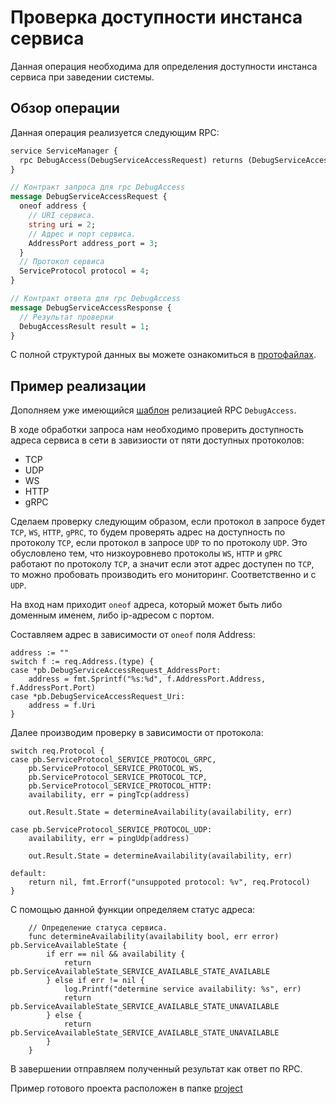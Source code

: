 # Проверка доступности инстанса сервиса

Данная операция необходима для определения доступности инстанса сервиса при заведении системы.

## Обзор операции

Данная операция реализуется следующим RPC:

```proto
service ServiceManager {
  rpc DebugAccess(DebugServiceAccessRequest) returns (DebugServiceAccessResponse);
}

// Контракт запроса для rpc DebugAccess
message DebugServiceAccessRequest {
  oneof address {
    // URI сервиса.
    string uri = 2;
    // Адрес и порт сервиса.
    AddressPort address_port = 3;
  }
  // Протокол сервиса
  ServiceProtocol protocol = 4;
}

// Контракт ответа для rpc DebugAccess
message DebugServiceAccessResponse {
  // Результат проверки
  DebugAccessResult result = 1;
}
```

С полной структурой данных вы можете ознакомиться в [протофайлах](../../../.proto/service_hypervisor_manager.proto).

## Пример реализации

Дополняем уже имеющийся [шаблон](../create_project/project/main.go) релизацией RPC `DebugAccess`.

В ходе обработки запроса нам необходимо проверить доступность адреса сервиса в сети в завизиости от пяти доступных протоколов:

* TCP
* UDP
* WS
* HTTP
* gRPC

Сделаем проверку следующим образом, если протокол в запросе будет `TCP`, `WS`, `HTTP`, `gPRC`, то будем проверять адрес на доступность по протоколу `TCP`, если протокол в запросе `UDP` то по протоколу `UDP`. Это обусловлено тем, что низкоуровнево протоколы `WS`, `HTTP` и `gPRC` работают по протоколу `TCP`, а значит если этот адрес доступен по `TCP`, то можно пробовать производить его мониторинг. Соответственно и с `UDP`.

На вход нам приходит `oneof` адреса, который может быть либо доменным именем, либо ip-адресом с портом.

Составляем адрес в зависимости от `oneof` поля Address:

```golang
address := ""
switch f := req.Address.(type) {
case *pb.DebugServiceAccessRequest_AddressPort:
    address = fmt.Sprintf("%s:%d", f.AddressPort.Address, f.AddressPort.Port)
case *pb.DebugServiceAccessRequest_Uri:
    address = f.Uri
}
```

Далее производим проверку в зависимости от протокола:

```golang
switch req.Protocol {
case pb.ServiceProtocol_SERVICE_PROTOCOL_GRPC,
    pb.ServiceProtocol_SERVICE_PROTOCOL_WS,
    pb.ServiceProtocol_SERVICE_PROTOCOL_TCP,
    pb.ServiceProtocol_SERVICE_PROTOCOL_HTTP:
    availability, err = pingTcp(address)

    out.Result.State = determineAvailability(availability, err)

case pb.ServiceProtocol_SERVICE_PROTOCOL_UDP:
    availability, err = pingUdp(address)

    out.Result.State = determineAvailability(availability, err)

default:
    return nil, fmt.Errorf("unsuppoted protocol: %v", req.Protocol)
}
```

С помощью данной функции определяем статус адреса:

```golang
    // Определение статуса сервиса.
    func determineAvailability(availability bool, err error) pb.ServiceAvailableState {
        if err == nil && availability {
            return pb.ServiceAvailableState_SERVICE_AVAILABLE_STATE_AVAILABLE
        } else if err != nil {
            log.Printf("determine service availability: %s", err)
            return pb.ServiceAvailableState_SERVICE_AVAILABLE_STATE_UNAVAILABLE
        } else {
            return pb.ServiceAvailableState_SERVICE_AVAILABLE_STATE_UNAVAILABLE
        }
    }
```

В завершении отправляем полученный результат как ответ по RPC.

Пример готового проекта расположен в папке [project](./project)